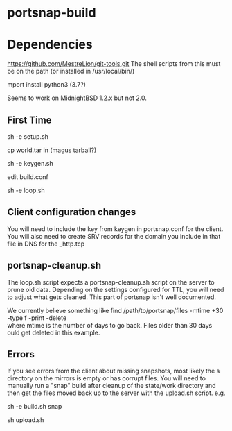 # portsnap-build

# Dependencies
https://github.com/MestreLion/git-tools.git 
The shell scripts from this must be on the path (or installed in /usr/local/bin/)

mport install python3 (3.7?)

Seems to work on MidnightBSD 1.2.x but not 2.0.  

## First Time
sh -e setup.sh

cp world.tar in (magus tarball?)

sh -e keygen.sh

edit build.conf

sh -e loop.sh

## Client configuration changes

You will need to include the key from keygen in portsnap.conf for the client.  You will also need to create SRV records for the domain you include in that file in DNS for the _http.tcp 

## portsnap-cleanup.sh

The loop.sh script expects a portsnap-cleanup.sh script on the server to prune old data. Depending on the settings configured for TTL, you will need to adjust what gets cleaned. This part of portsnap isn't well documented. 

We currently believe something like find /path/to/portsnap/files  -mtime +30 -type f -print -delete  
where mtime is the number of days to go back.  Files older than 30 days ould get deleted in this example. 

## Errors
If you see errors from the client about missing snapshots, most likely the s directory on the mirrors is empty or has corrupt files. You will need to manually run a "snap" build after cleanup of the state/work directory and then get the files moved back up to the server with the upload.sh script. 
e.g.

sh -e build.sh snap 

sh upload.sh
